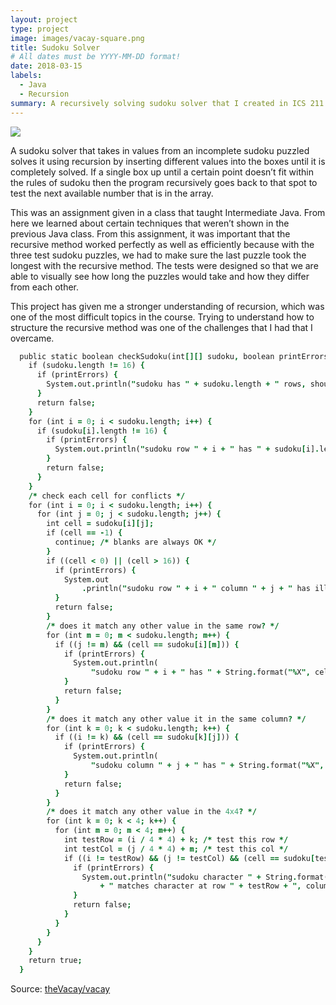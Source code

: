 ```yaml
---
layout: project
type: project
image: images/vacay-square.png
title: Sudoku Solver
# All dates must be YYYY-MM-DD format!
date: 2018-03-15
labels:
  - Java
  - Recursion
summary: A recursively solving sudoku solver that I created in ICS 211.
---
```


<img class="ui medium right floated rounded image" src="../images/vacay-home-page.png">
	
   A sudoku solver that takes in values from an incomplete sudoku puzzled solves it using recursion by inserting different values into the boxes until it is completely solved. If a single box up until a certain point doesn’t fit within the rules of sudoku then the program recursively goes back to that spot to test the next available number that is in the array. 

   This was an assignment given in a class that taught Intermediate Java. From here we learned about certain techniques that weren’t shown in the previous Java class. From this assignment, it was important that the recursive method worked perfectly as well as efficiently because with the three test sudoku puzzles, we had to make sure the last puzzle took the longest with the recursive method. The tests were designed so that we are able to visually see how long the puzzles would take and how they differ from each other.

   This project has given me a stronger understanding of recursion, which was one of the most difficult topics in the course. Trying to understand how to structure the recursive method was one of the challenges that I had that I overcame.
   

   
```j
  public static boolean checkSudoku(int[][] sudoku, boolean printErrors) {
    if (sudoku.length != 16) {
      if (printErrors) {
        System.out.println("sudoku has " + sudoku.length + " rows, should have 16");
      }
      return false;
    }
    for (int i = 0; i < sudoku.length; i++) {
      if (sudoku[i].length != 16) {
        if (printErrors) {
          System.out.println("sudoku row " + i + " has " + sudoku[i].length + " cells, should have 16");
        }
        return false;
      }
    }
    /* check each cell for conflicts */
    for (int i = 0; i < sudoku.length; i++) {
      for (int j = 0; j < sudoku.length; j++) {
        int cell = sudoku[i][j];
        if (cell == -1) {
          continue; /* blanks are always OK */
        }
        if ((cell < 0) || (cell > 16)) {
          if (printErrors) {
            System.out
                .println("sudoku row " + i + " column " + j + " has illegal value " + String.format("%02X", cell));
          }
          return false;
        }
        /* does it match any other value in the same row? */
        for (int m = 0; m < sudoku.length; m++) {
          if ((j != m) && (cell == sudoku[i][m])) {
            if (printErrors) {
              System.out.println(
                  "sudoku row " + i + " has " + String.format("%X", cell) + " at both positions " + j + " and " + m);
            }
            return false;
          }
        }
        /* does it match any other value it in the same column? */
        for (int k = 0; k < sudoku.length; k++) {
          if ((i != k) && (cell == sudoku[k][j])) {
            if (printErrors) {
              System.out.println(
                  "sudoku column " + j + " has " + String.format("%X", cell) + " at both positions " + i + " and " + k);
            }
            return false;
          }
        }
        /* does it match any other value in the 4x4? */
        for (int k = 0; k < 4; k++) {
          for (int m = 0; m < 4; m++) {
            int testRow = (i / 4 * 4) + k; /* test this row */
            int testCol = (j / 4 * 4) + m; /* test this col */
            if ((i != testRow) && (j != testCol) && (cell == sudoku[testRow][testCol])) {
              if (printErrors) {
                System.out.println("sudoku character " + String.format("%X", cell) + " at row " + i + ", column " + j
                    + " matches character at row " + testRow + ", column " + testCol);
              }
              return false;
            }
          }
        }
      }
    }
    return true;
  }
```

 
Source: <a href="https://github.com/theVacay/vacay"><i class="large github icon"></i>theVacay/vacay</a>
